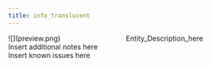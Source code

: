 ```yaml
---
title: info_translucent
---
```


<div class="container previewimg">
<div class="columns">
<div class="imagepadding column col-auto" markdown="1">![](preview.png)</div>
<div class="column">Entity_Description_here</div>
</div>
</div>
<div class="notices blue">Insert additional notes here</div>
<div class="notices red">Insert known issues here</div>
